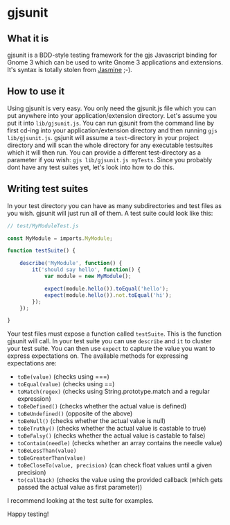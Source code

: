 # gjsunit

## What it is
gjsunit is a BDD-style testing framework for the gjs Javascript binding for Gnome 3 which can be used to write Gnome 3 applications and extensions. It's syntax is totally stolen from [Jasmine](http://jasmine.github.io/) ;-).

## How to use it
Using gjsunit is very easy. You only need the gjsunit.js file which you can put anywhere into your application/extension directory. Let's assume you put it into `lib/gjsunit.js`.
You can run gjsunit from the command line by first cd-ing into your application/extension directory and then running `gjs lib/gjsunit.js`. gsjunit will assume a `test`-directory in your project directory and will scan the whole directory for any executable testsuites which it will then run. You can provide a different test-directory as a parameter if you wish: `gjs lib/gjsunit.js myTests`.
Since you probably dont have any test suites yet, let's look into how to do this.

## Writing test suites

In your test directory you can have as many subdirectories and test files as you wish. gjsunit will just run all of them.
A test suite could look like this:

```js
// test/MyModuleTest.js

const MyModule = imports.MyModule;

function testSuite() {

	describe('MyModule', function() {
		it('should say hello', function() {
			var module = new MyModule();

			expect(module.hello()).toEqual('hello');
			expect(module.hello()).not.toEqual('hi');
		});
	});

}
```

Your test files must expose a function called `testSuite`. This is the function gjsunit will call. In your test suite you can use `describe` and `it` to cluster your test suite. You can then use `expect` to capture the value you want to express expectations on. The available methods for expressing expectations are:
- `toBe(value)` (checks using ===)
- `toEqual(value)` (checks using ==)
- `toMatch(regex)` (checks using String.prototype.match and a regular expression)
- `toBeDefined()` (checks whether the actual value is defined)
- `toBeUndefined()` (opposite of the above)
- `toBeNull()` (checks whether the actual value is null)
- `toBeTruthy()` (checks whether the actual value is castable to true)
- `toBeFalsy()` (checks whether the actual value is castable to false)
- `toContain(needle)` (checks whether an array contains the needle value)
- `toBeLessThan(value)`
- `toBeGreaterThan(value)`
- `toBeCloseTo(value, precision)` (can check float values until a given precision)
- `to(callback)` (checks the value using the provided callback (which gets passed the actual value as first parameter))

I recommend looking at the test suite for examples.

Happy testing!

